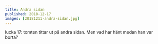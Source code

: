 ```yaml
---
title: Andra sidan
published: 2018-12-17
images: [20181211-andra-sidan.jpg]
---
```


lucka 17: tomten tittar ut på andra sidan. Men vad har hänt medan han var borta?
